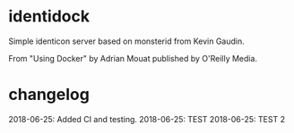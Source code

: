 identidock
==========

Simple identicon server based on monsterid from Kevin Gaudin.

From "Using Docker" by Adrian Mouat published by O'Reilly Media.

changelog
=========
2018-06-25: Added CI and testing.
2018-06-25: TEST
2018-06-25: TEST 2
